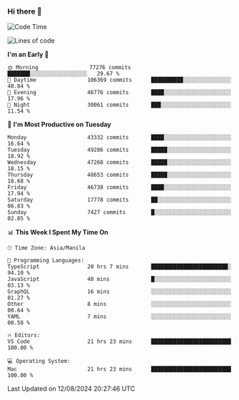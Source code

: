 ### Hi there 👋

<!--START_SECTION:waka-->
![Code Time](http://img.shields.io/badge/Code%20Time-5%2C445%20hrs%2052%20mins-blue)

![Lines of code](https://img.shields.io/badge/From%20Hello%20World%20I%27ve%20Written-117.2%20million%20lines%20of%20code-blue)

**I'm an Early 🐤** 

```text
🌞 Morning                77276 commits       ███████░░░░░░░░░░░░░░░░░░   29.67 % 
🌆 Daytime                106369 commits      ██████████░░░░░░░░░░░░░░░   40.84 % 
🌃 Evening                46776 commits       ████░░░░░░░░░░░░░░░░░░░░░   17.96 % 
🌙 Night                  30061 commits       ███░░░░░░░░░░░░░░░░░░░░░░   11.54 % 
```
📅 **I'm Most Productive on Tuesday** 

```text
Monday                   43332 commits       ████░░░░░░░░░░░░░░░░░░░░░   16.64 % 
Tuesday                  49286 commits       █████░░░░░░░░░░░░░░░░░░░░   18.92 % 
Wednesday                47268 commits       █████░░░░░░░░░░░░░░░░░░░░   18.15 % 
Thursday                 48653 commits       █████░░░░░░░░░░░░░░░░░░░░   18.68 % 
Friday                   46738 commits       ████░░░░░░░░░░░░░░░░░░░░░   17.94 % 
Saturday                 17778 commits       ██░░░░░░░░░░░░░░░░░░░░░░░   06.83 % 
Sunday                   7427 commits        █░░░░░░░░░░░░░░░░░░░░░░░░   02.85 % 
```


📊 **This Week I Spent My Time On** 

```text
🕑︎ Time Zone: Asia/Manila

💬 Programming Languages: 
TypeScript               20 hrs 7 mins       ████████████████████████░   94.10 % 
JavaScript               40 mins             █░░░░░░░░░░░░░░░░░░░░░░░░   03.13 % 
GraphQL                  16 mins             ░░░░░░░░░░░░░░░░░░░░░░░░░   01.27 % 
Other                    8 mins              ░░░░░░░░░░░░░░░░░░░░░░░░░   00.64 % 
YAML                     7 mins              ░░░░░░░░░░░░░░░░░░░░░░░░░   00.58 % 

🔥 Editors: 
VS Code                  21 hrs 23 mins      █████████████████████████   100.00 % 

💻 Operating System: 
Mac                      21 hrs 23 mins      █████████████████████████   100.00 % 
```


 Last Updated on 12/08/2024 20:27:46 UTC
<!--END_SECTION:waka-->


<!--
**rad182/rad182** is a ✨ _special_ ✨ repository because its `README.md` (this file) appears on your GitHub profile.

Here are some ideas to get you started:

- 🔭 I’m currently working on ...
- 🌱 I’m currently learning ...
- 👯 I’m looking to collaborate on ...
- 🤔 I’m looking for help with ...
- 💬 Ask me about ...
- 📫 How to reach me: ...
- 😄 Pronouns: ...
- ⚡ Fun fact: ...
-->
